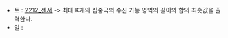 - 토 :  [2212_센서](https://www.acmicpc.net/problem/2212) -> 최대 K개의 집중국의 수신 가능 영역의 길이의 합의 최솟값을 출력한다.
- 일 : 

